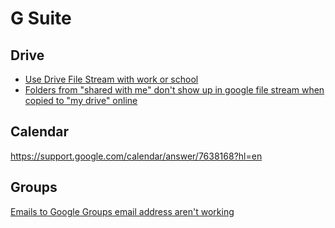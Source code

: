# G Suite

## Drive

* [Use Drive File Stream with work or school](https://support.google.com/drive/answer/7329379)
* [Folders from "shared with me" don't show up in google file stream when copied to "my drive" online](https://support.google.com/a/thread/7885542)

## Calendar

https://support.google.com/calendar/answer/7638168?hl=en


## Groups

[Emails to Google Groups email address aren't working](https://webapps.stackexchange.com/q/148192/38656)
